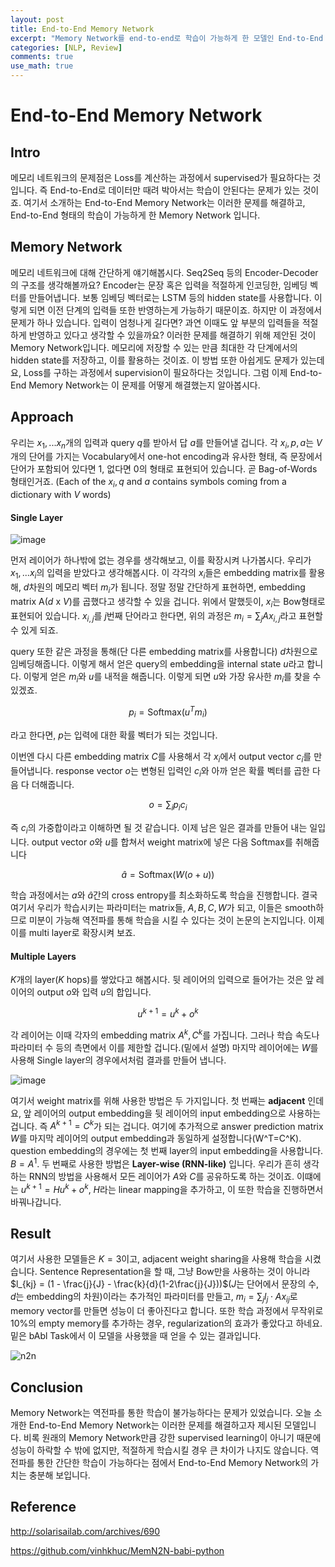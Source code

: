 ```yaml
---
layout: post
title: End-to-End Memory Network
excerpt: "Memory Network를 end-to-end로 학습이 가능하게 한 모델인 End-to-End Memory Networ에 대한 리뷰"
categories: [NLP, Review]
comments: true
use_math: true
---
```


# End-to-End Memory Network

## Intro

 메모리 네트워크의 문제점은 Loss를 계산하는 과정에서 supervised가 필요하다는 것입니다. 즉 End-to-End로 데이터만 때려 박아서는 학습이 안된다는 문제가 있는 것이죠. 여기서 소개하는 End-to-End Memory Network는 이러한 문제를 해결하고, End-to-End 형태의 학습이 가능하게 한 Memory Network 입니다.

## Memory Network

 메모리 네트워크에 대해 간단하게 얘기해봅시다. Seq2Seq 등의 Encoder-Decoder의 구조를 생각해볼까요? Encoder는 문장 혹은 입력을 적절하게 인코딩한, 임베딩 벡터를 만들어냅니다. 보통 임베딩 벡터로는 LSTM 등의 hidden state를 사용합니다. 이렇게 되면 이전 단계의 입력들 또한 반영하는게 가능하기 때문이죠. 하지만 이 과정에서 문제가 하나 있습니다. 입력이 엄청나게 길다면? 과연 이때도 앞 부분의 입력들을 적절하게 반영하고 있다고 생각할 수 있을까요? 이러한 문제를 해결하기 위해 제안된 것이 Memory Network입니다. 메모리에 저장할 수 있는 만큼 최대한 각 단계에서의 hidden state를 저장하고, 이를 활용하는 것이죠. 이 방법 또한 아쉽게도 문제가 있는데요, Loss를 구하는 과정에서 supervision이 필요하다는 것입니다. 그럼 이제 End-to-End Memory Network는 이 문제를 어떻게 해결했는지 알아봅시다.

## Approach

 우리는 $x_1, ... x_n$개의 입력과 query $q$를 받아서 답 $a$를 만들어낼 겁니다. 각 $x_i, p, a$는 $V$개의 단어를 가지는 Vocabulary에서 one-hot encoding과 유사한 형태, 즉 문장에서 단어가 포함되어 있다면 1, 없다면 0의 형태로 표현되어 있습니다. 곧 Bag-of-Words 형태인거죠. (Each of the $x_i, q$ and $a$ contains symbols coming from a dictionary with $V$ words)

#### Single Layer

![image](https://user-images.githubusercontent.com/25279765/37243449-cfaa4228-24bc-11e8-8d42-2f8747d1c755.png)

 먼저 레이어가 하나밖에 없는 경우를 생각해보고, 이를 확장시켜 나가봅시다. 우리가 $x_1,...x_i$의 입력을 받았다고 생각해봅시다. 이 각각의 $x_i$들은 embedding matrix를 활용해, $d$차원의 메모리 벡터 $m_i$가 됩니다. 정말 정말 간단하게 표현하면, embedding matrix A($d$ x  $V$)를 곱했다고 생각할 수 있을 겁니다. 위에서 말했듯이, $x_i$는 Bow형태로 표현되어 있습니다. $x_{i, j}$를 $j$번째 단어라고 한다면, 위의 과정은 $m_i = \sum_j{Ax_{i,j}}$라고 표현할 수 있게 되죠.

 query 또한 같은 과정을 통해(단 다른 embedding matrix를 사용합니다) $d$차원으로 임베딩해줍니다. 이렇게 해서 얻은 query의 embedding을 internal state $u$라고 합니다. 이렇게 얻은 $m_i$와 $u$를 내적을 해줍니다. 이렇게 되면 $u$와 가장 유사한 $m_i$를 찾을 수 있겠죠.

$$p_i = \text{Softmax}(u^T m_i)$$

라고 한다면, $p$는 입력에 대한 확률 벡터가 되는 것입니다.

이번엔 다시 다른 embedding matrix $C$를 사용해서 각 $x_i$에서 output vector $c_i$를 만들어냅니다. response vector $o$는 변형된 입력인 $c_i$와 아까 얻은 확률 벡터를 곱한 다음 다 더해줍니다.

$$ o = \sum_i{p_i c_i}$$

즉 $c_i$의 가중합이라고 이해하면 될 것 같습니다. 이제 남은 일은 결과를 만들어 내는 일입니다. output vector $o$와 $u$를 합쳐서 weight matrix에 넣은 다음 Softmax를 취해줍니다

$$ \hat{a} = \text{Softmax}(W(o+u))$$

학습 과정에서는 $a$와 $\hat{a}$간의 cross entropy를 최소화하도록 학습을 진행합니다. 결국 여기서 우리가 학습시키는 파라미터는 matrix들, $A, B, C, W$가 되고, 이들은 smooth하므로 미분이 가능해 역전파를 통해 학습을 시킬 수 있다는 것이 논문의 논지입니다. 이제 이를 multi layer로 확장시켜 보죠.

#### Multiple Layers

$K$개의 layer($K$ hops)를 쌓았다고 해봅시다. 뒷 레이어의 입력으로 들어가는 것은 앞 레이어의 output $o$와 입력 $u$의 합입니다.

$$u^{k+1} = u^k + o^k$$

각 레이어는 이때 각자의 embedding matrix $A^k, C^k$를 가집니다. 그러나 학습 속도나 파라미터 수 등의 측면에서 이를 제한할 겁니다.(밑에서 설명) 마지막 레이어에는 $W$를 사용해 Single layer의 경우에서처럼 결과를 만들어 냅니다.

![image](https://user-images.githubusercontent.com/25279765/37243497-85a8eb38-24bd-11e8-845f-4aba2f5bc3ed.png)

여기서 weight matrix를 위해 사용한 방법은 두 가지입니다. 첫 번째는 **adjacent** 인데요, 앞 레이어의 output embedding을 뒷 레이어의 input embedding으로 사용하는 겁니다. 즉 $A^{k+1} = C^k$가 되는 겁니다. 여기에 추가적으로 answer prediction matrix $W$를 마지막 레이어의 output embedding과 동일하게 설정합니다(W^T=C^K). question embedding의 경우에는 첫 번째 layer의 input embedding을 사용합니다. $B = A^1$. 두 번째로 사용한 방법은 **Layer-wise (RNN-like)** 입니다. 우리가 흔히 생각하는 RNN의 방법을 사용해서 모든 레이어가 $A$와 $C$를 공유하도록 하는 것이죠. 이떄에는 $u^{k+1} = Hu^k + o^k$, $H$라는 linear mapping을 추가하고, 이 또한 학습을 진행하면서 바꿔나갑니다.

## Result

여기서 사용한 모델들은 $K = 3$이고, adjacent weight sharing을 사용해 학습을 시켰습니다. Sentence Representation을 할 때, 그냥 Bow만을 사용하는 것이 아니라 $l_{kj} = (1 - \frac{j}{J} - \frac{k}{d}(1-2\frac{j}{J}))$($J$는 단어에서 문장의 수, $d$는 embedding의 차원)이라는 추가적인 파라미터를 만들고, $m_i = \sum_j l_j \cdot Ax_{ij}$로 memory vector를 만들면 성능이 더 좋아진다고 합니다. 또한 학습 과정에서 무작위로 10%의 empty memory를 추가하는 경우, regularization의 효과가 좋았다고 하네요. 밑은 bAbl Task에서 이 모델을 사용했을 때 얻을 수 있는 결과입니다.

![n2n](https://camo.githubusercontent.com/b563d59313f34e16a1fedabf235c568aa45d029b/687474703a2f2f692e696d6775722e636f6d2f6d4b745a376b422e676966)

## Conclusion

Memory Network는 역전파를 통한 학습이 불가능하다는 문제가 있었습니다. 오늘 소개한 End-to-End Memory Network는 이러한 문제를 해결하고자 제시된 모델입니다. 비록 원래의 Memory Network만큼 강한 supervised learning이 아니기 때문에 성능이 하락할 수 밖에 없지만, 적절하게 학습시킬 경우 큰 차이가 나지도 않습니다. 역전파를 통한 간단한 학습이 가능하다는 점에서 End-to-End Memory Network의 가치는 충분해 보입니다.

## Reference

http://solarisailab.com/archives/690

https://github.com/vinhkhuc/MemN2N-babi-python
